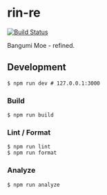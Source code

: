 # rin-re

[![Build Status](https://circleci.com/gh/BangumiMoe/rin-re.svg?style=svg)](https://circleci.com/gh/BangumiMoe/rin-re)

Bangumi Moe - refined.

## Development

``` shell
$ npm run dev # 127.0.0.1:3000
```

### Build

``` shell
$ npm run build
```

### Lint / Format

``` shell
$ npm run lint
$ npm run format
```

### Analyze

``` shell
$ npm run analyze
```
